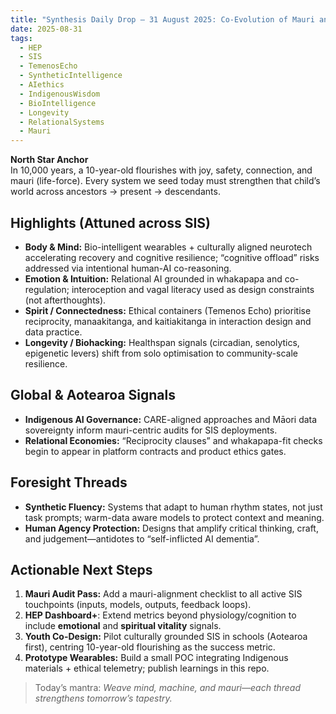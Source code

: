 ```yaml
---
title: "Synthesis Daily Drop — 31 August 2025: Co-Evolution of Mauri and Code"
date: 2025-08-31
tags:
  - HEP
  - SIS
  - TemenosEcho
  - SyntheticIntelligence
  - AIethics
  - IndigenousWisdom
  - BioIntelligence
  - Longevity
  - RelationalSystems
  - Mauri
---
```


**North Star Anchor**  
In 10,000 years, a 10-year-old flourishes with joy, safety, connection, and mauri (life-force). Every system we seed today must strengthen that child’s world across ancestors → present → descendants.

## Highlights (Attuned across SIS)
- **Body & Mind:** Bio-intelligent wearables + culturally aligned neurotech accelerating recovery and cognitive resilience; “cognitive offload” risks addressed via intentional human-AI co-reasoning.
- **Emotion & Intuition:** Relational AI grounded in whakapapa and co-regulation; interoception and vagal literacy used as design constraints (not afterthoughts).
- **Spirit / Connectedness:** Ethical containers (Temenos Echo) prioritise reciprocity, manaakitanga, and kaitiakitanga in interaction design and data practice.
- **Longevity / Biohacking:** Healthspan signals (circadian, senolytics, epigenetic levers) shift from solo optimisation to community-scale resilience.

## Global & Aotearoa Signals
- **Indigenous AI Governance:** CARE-aligned approaches and Māori data sovereignty inform mauri-centric audits for SIS deployments.
- **Relational Economies:** “Reciprocity clauses” and whakapapa-fit checks begin to appear in platform contracts and product ethics gates.

## Foresight Threads
- **Synthetic Fluency:** Systems that adapt to human rhythm states, not just task prompts; warm-data aware models to protect context and meaning.
- **Human Agency Protection:** Designs that amplify critical thinking, craft, and judgement—antidotes to “self-inflicted AI dementia”.

## Actionable Next Steps
1. **Mauri Audit Pass:** Add a mauri-alignment checklist to all active SIS touchpoints (inputs, models, outputs, feedback loops).  
2. **HEP Dashboard+**: Extend metrics beyond physiology/cognition to include **emotional** and **spiritual vitality** signals.  
3. **Youth Co-Design:** Pilot culturally grounded SIS in schools (Aotearoa first), centring 10-year-old flourishing as the success metric.  
4. **Prototype Wearables:** Build a small POC integrating Indigenous materials + ethical telemetry; publish learnings in this repo.

> Today’s mantra: *Weave mind, machine, and mauri—each thread strengthens tomorrow’s tapestry.*
